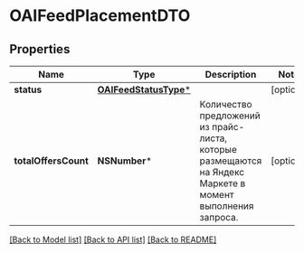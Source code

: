 # OAIFeedPlacementDTO

## Properties
Name | Type | Description | Notes
------------ | ------------- | ------------- | -------------
**status** | [**OAIFeedStatusType***](OAIFeedStatusType.md) |  | [optional] 
**totalOffersCount** | **NSNumber*** | Количество предложений из прайс-листа, которые размещаются на Яндекс Маркете в момент выполнения запроса. | [optional] 

[[Back to Model list]](../README.md#documentation-for-models) [[Back to API list]](../README.md#documentation-for-api-endpoints) [[Back to README]](../README.md)


